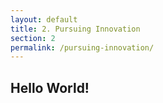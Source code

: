 ```yaml
--- 
layout: default
title: 2. Pursuing Innovation
section: 2
permalink: /pursuing-innovation/
---
```


## Hello World!
